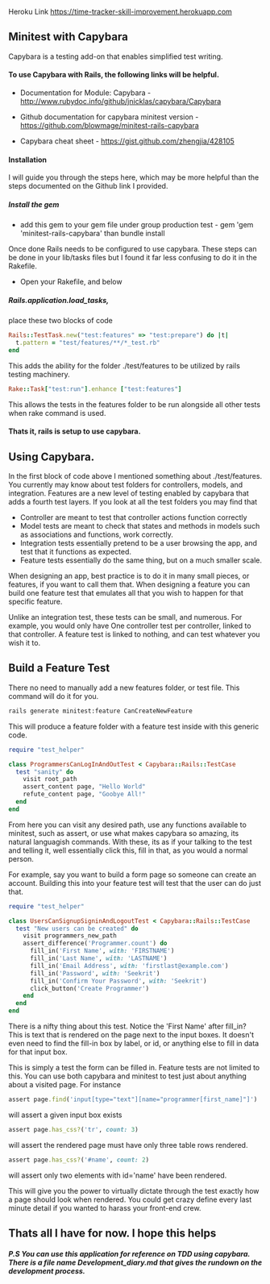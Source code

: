 Heroku Link https://time-tracker-skill-improvement.herokuapp.com

## Minitest with Capybara

Capybara is a testing add-on that enables simplified test writing.

#### To use Capybara with Rails, the following links will be helpful.
* Documentation for Module: Capybara - http://www.rubydoc.info/github/jnicklas/capybara/Capybara

* Github documentation for capybara minitest version -
https://github.com/blowmage/minitest-rails-capybara

* Capybara cheat sheet - https://gist.github.com/zhengjia/428105

#### Installation
I will guide you through the steps here, which may be more helpful than the steps documented on the Github link I provided.

##### Install the gem
* add this gem to your gem file under group production test - gem 'gem 'minitest-rails-capybara' than bundle install

Once done Rails needs to be configured to use capybara.
These steps can be done in your lib/tasks files but I found it far less confusing to do it in the Rakefile.
* Open your Rakefile, and below

##### Rails.application.load_tasks,
place these two blocks of code

```ruby
Rails::TestTask.new("test:features" => "test:prepare") do |t|
  t.pattern = "test/features/**/*_test.rb"
end
```
This adds the ability for the folder ./test/features to be utilized by rails testing machinery.

```ruby
Rake::Task["test:run"].enhance ["test:features"]
```

This allows the tests in the features folder to be run alongside all other tests when rake command is used.

#### Thats it, rails is setup to use capybara.

## Using Capybara.

In the first block of code above I mentioned something about ./test/features. You currently may know about test folders for controllers, models, and integration. Features are a new level of testing enabled by capybara that adds a fourth test layers.
If you look at all the test folders you may find that
* Controller are meant to test that controller actions function correctly
* Model tests are meant to check that states and methods in models such as associations and functions, work correctly.
* Integration tests essentially pretend to be a user browsing the app, and test that it functions as expected.
* Feature tests essentially do the same thing, but on a much smaller scale.

When designing an app, best practice is to do it in many small pieces, or features, if you want to call them that. When designing a feature you can build one feature test that emulates all that you wish to happen for that specific feature.

 Unlike an integration test, these tests can be small, and numerous. For example, you would only have One controller test per controller, linked to that controller. A feature test is linked to nothing, and can test whatever you wish it to.

## Build a Feature Test

There no need to manually add a new features folder, or test file.
This command will do it for you.

```bash
rails generate minitest:feature CanCreateNewFeature
```
This will produce a feature folder with a feature test inside with this generic code.

```ruby
require "test_helper"

class ProgrammersCanLogInAndOutTest < Capybara::Rails::TestCase
  test "sanity" do
    visit root_path
    assert_content page, "Hello World"
    refute_content page, "Goobye All!"
  end
end
```

From here you can visit any desired path, use any functions available to minitest, such as assert, or use what makes capybara so amazing, its natural languagish commands. With these, its as if your talking to the test and telling it, well essentially click this, fill in that, as you would a normal person.

For example, say you want to build a form page so someone can create an account. Building this into your feature test will test that the user can do just that.

```ruby
require "test_helper"

class UsersCanSignupSigninAndLogoutTest < Capybara::Rails::TestCase
  test "New users can be created" do
    visit programmers_new_path
    assert_difference('Programmer.count') do
      fill_in('First Name', with: 'FIRSTNAME')
      fill_in('Last Name', with: 'LASTNAME')
      fill_in('Email Address', with: 'firstlast@example.com')
      fill_in('Password', with: 'Seekrit')
      fill_in('Confirm Your Password', with: 'Seekrit')
      click_button('Create Programmer')
    end
  end
end
```

There is a nifty thing about this test. Notice the 'First Name' after fill_in? This is text that is rendered on the page next to the input boxes. It doesn't even need to find the fill-in box by label, or id, or anything else to fill in data for that input box.

This is simply a test the form can be filled in. Feature tests are not limited to this. You can use both capybara and minitest to test just about anything about a visited page. For instance
```ruby
assert page.find('input[type="text"][name="programmer[first_name]"]')
```
will assert a given input box exists

```ruby
assert page.has_css?('tr', count: 3)
```
will assert the rendered page must have only three table rows rendered.

```ruby
assert page.has_css?('#name', count: 2)
```
will assert only two elements with id='name' have been rendered.

This will give you the power to virtually dictate through the test exactly how a page should look when rendered. You could get crazy define every last minute detail if you wanted to harass your front-end crew.

## Thats all I have for now. I hope this helps
##### P.S You can use this application for reference on TDD using capybara. There is a file name Development_diary.md that gives the rundown on the development process.
